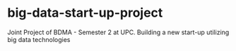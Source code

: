 # big-data-start-up-project
Joint Project of BDMA - Semester 2 at UPC.  Building a new start-up utilizing big data technologies
